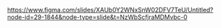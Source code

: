 https://www.figma.com/slides/XAUb0Y2WNxSnW02DFV7TeU/Untitled?node-id=29-1844&node-type=slide&t=NzWbScfjraMDMvbc-0